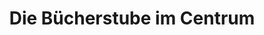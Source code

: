 ---
title: "Die Bücherstube im Centrum"
url: /kevelaer/die-buecherstube-im-centrum/
shop: Bücher
---